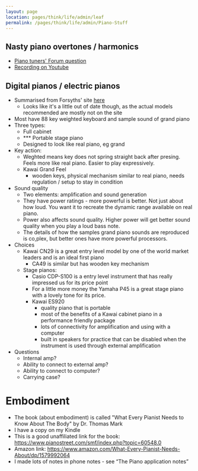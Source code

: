 ```yaml
---
layout: page
location: pages/think/life/admin/leaf
permalink: /pages/think/life/admin/Piano-Stuff
---
```


## Nasty piano overtones / harmonics

- [Piano tuners' Forum question](https://www.piano-tuners.org/piano-forums/viewtopic.php?f=3&t=14094)
- [Recording on Youtube](https://www.youtube.com/watch?v=UzBpdipwhfY&feature=youtu.be)

## Digital pianos / electric pianos

- Summarised from Forsyths' site [here](https://www.forsyths.co.uk/content/53-how-to-choose-a-digital-piano)
    - Looks like it's a little out of date though, as the actual models recommended are mostly not on the site
- Most have 88 key weighted keyboard and sample sound of grand piano
- Three types:
    - Full cabinet
    - *** Portable stage piano
    - Designed to look like real piano, eg grand
- Key action:
    - Weghted means key does not spring straight back after presing. Feels more like real piano. Easier to play expressively.
    - Kawai Grand Feel
        - wooden keys, physical mechanism similar to real piano, needs regulation / setup to stay in condition
- Sound quality
    - Two elements: amplification and sound generation
    - They have power ratings - more powerful is better. Not just about how loud. You want it to recreate the dynamic range available on real piano.
    - Power also affects sound quality. Higher power will get better sound quality when you play a loud bass note.
    - The details of how the samples grand piano sounds are reproduced is co,plex, but better ones have more powerful processors.
- Choices
    -  Kawai CN29 is a great entry level model by one of the world market leaders and is an ideal first piano
        - CA49 is similar but has wooden key mechanism
    - Stage pianos:
        - Casio CDP-S100 is a entry level instrument that has really impressed us for its price point
        - For a little more money the Yamaha P45 is a great stage piano with a lovely tone for its price.
        - Kawai ES920
            - quality piano that is portable
            - most of the benefits of a Kawai cabinet piano in a performance friendly package
            - lots of connectivity for amplification and using with a computer
            - built in speakers for practice that can be disabled when the instrument is used through external amplification
- Questions
    - Internal amp?
    - Ability to connect to external amp?
    - Ability to connect to computer?
    - Carrying case?

# Embodiment

- The book (about embodiment) is called "What Every Pianist Needs to Know About The Body" by Dr. Thomas Mark
- I have a copy on my Kindle
- This is a good unaffiliated link for the book: https://www.pianostreet.com/smf/index.php?topic=60548.0
- Amazon link: https://www.amazon.com/What-Every-Pianist-Needs-About/dp/1579992064
- I made lots of notes in phone notes - see “The Piano application notes”